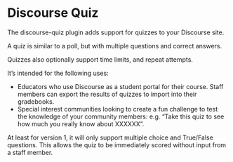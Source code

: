 # Discourse Quiz

The discourse-quiz plugin adds support for quizzes to your Discourse site.

A quiz is similar to a poll, but with multiple questions and correct answers.

Quizzes also optionally support time limits, and repeat attempts.

It’s intended for the following uses:

- Educators who use Discourse as a student portal for their course. Staff members can export the results of quizzes to import into their gradebooks.
- Special interest communities looking to create a fun challenge to test the knowledge of your community members: e.g. “Take this quiz to see how much you really know about XXXXXX”.

At least for version 1, it will only support multiple choice and True/False questions. This allows the quiz to be immediately scored without input from a staff member.
